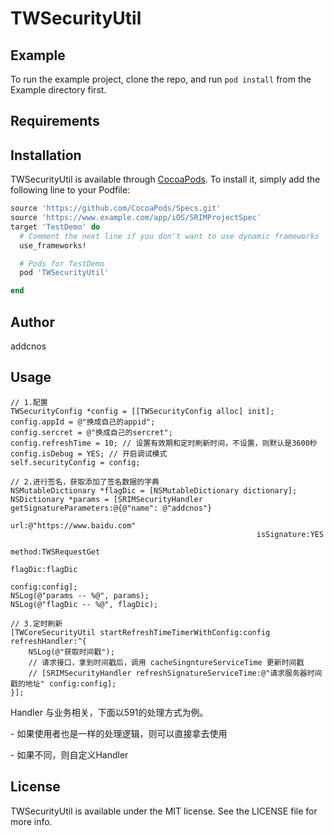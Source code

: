 # TWSecurityUtil

## Example

To run the example project, clone the repo, and run `pod install` from the Example directory first.

## Requirements

## Installation

TWSecurityUtil is available through [CocoaPods](https://cocoapods.org). To install
it, simply add the following line to your Podfile:

```ruby
source 'https://github.com/CocoaPods/Specs.git'
source 'https://www.example.com/app/iOS/SRIMProjectSpec'
target 'TestDemo' do
  # Comment the next line if you don't want to use dynamic frameworks
  use_frameworks!

  # Pods for TestDemo
  pod 'TWSecurityUtil'

end
```

## Author

addcnos

## Usage

```objc
// 1.配置
TWSecurityConfig *config = [[TWSecurityConfig alloc] init];
config.appId = @"换成自己的appid";
config.sercret = @"换成自己的sercret";
config.refreshTime = 10; // 设置有效期和定时刷新时间，不设置，则默认是3600秒
config.isDebug = YES; // 开启调试模式
self.securityConfig = config;

// 2.进行签名，获取添加了签名数据的字典
NSMutableDictionary *flagDic = [NSMutableDictionary dictionary];
NSDictionary *params = [SRIMSecurityHandler getSignatureParameters:@{@"name": @"addcnos"}
                                                               url:@"https://www.baidu.com"
                                                       isSignature:YES
                                                            method:TWSRequestGet
                                                           flagDic:flagDic
                                                            config:config];
NSLog(@"params -- %@", params);
NSLog(@"flagDic -- %@", flagDic);

// 3.定时刷新
[TWCoreSecurityUtil startRefreshTimeTimerWithConfig:config refreshHandler:^{
    NSLog(@"获取时间戳");
    // 请求接口，拿到时间戳后，调用 cacheSingntureServiceTime 更新时间戳
    // [SRIMSecurityHandler refreshSignatureServiceTime:@"请求服务器时间戳的地址" config:config];
}];
```

Handler 与业务相关，下面以591的处理方式为例。

\- 如果使用者也是一样的处理逻辑，则可以直接拿去使用

\- 如果不同，则自定义Handler



## License

TWSecurityUtil is available under the MIT license. See the LICENSE file for more info.
